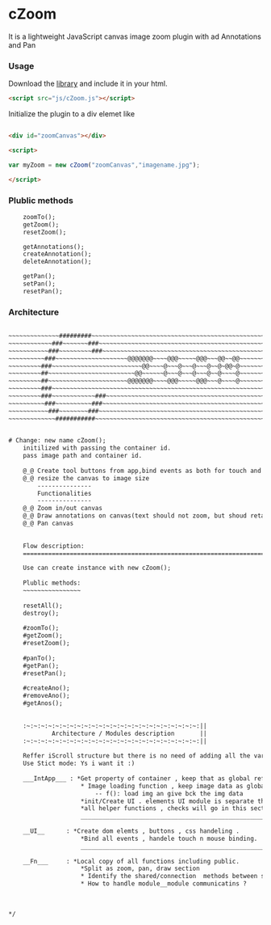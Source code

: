 cZoom
=====

It is a lightweight JavaScript canvas image zoom plugin with ad Annotations and Pan


### Usage ###
Download the [library](http://sarathsaleem.github.com/cZoom/src/cZoom.js) and include it in your html.

```html
<script src="js/cZoom.js"></script>
```

Initialize the plugin to a div elemet like 
```html

<div id="zoomCanvas"></div>

<script>

var myZoom = new cZoom("zoomCanvas","imagename.jpg");

</script>
```
### Plublic methods ###
```html
	zoomTo();
	getZoom();
	resetZoom();

	getAnnotations();
	createAnnotation();
	deleteAnnotation();

	getPan();
	setPan();
	resetPan();
```

### Architecture ###

```html

~~~~~~~~~~~~~~#########~~~~~~~~~~~~~~~~~~~~~~~~~~~~~~~~~~~~~~~~~~~~~~~~~
~~~~~~~~~~~~###~~~~~~~###~~~~~~~~~~~~~~~~~~~~~~~~~~~~~~~~~~~~~~~~~~~~~~~
~~~~~~~~~~~###~~~~~~~~~###~~~~~~~~~~~~~~~~~~~~~~~~~~~~~~~~~~~~~~~~~~~~~~
~~~~~~~~~~###~~~~~~~~~~~~~~~~~~~~@@@@@@@~~~~@@@~~~~~@@@~~~@@~~@@~~~~~~~~
~~~~~~~~~###~~~~~~~~~~~~~~~~~~~~~~~~~@@~~~~@~~~@~~~@~~~@~~@~@@~@~~~~~~~~
~~~~~~~~~##~~~~~~~~~~~~~~~~~~~~~~~~@@~~~~~~@~~~@~~~@~~~@~~@~~~~@~~~~~~~~
~~~~~~~~~##~~~~~~~~~~~~~~~~~~~~~~@@@@@@@~~~~@@@~~~~~@@@~~~@~~~~@~~~~~~~~
~~~~~~~~~###~~~~~~~~~~~~~~~~~~~~~~~~~~~~~~~~~~~~~~~~~~~~~~~~~~~~~~~~~~~~
~~~~~~~~~###~~~~~~~~~~~~###~~~~~~~~~~~~~~~~~~~~~~~~~~~~~~~~~~~~~~~~~~~~~
~~~~~~~~~~###~~~~~~~~~~###~~~~~~~~~~~~~~~~~~~~~~~~~~~~~~~~~~~~~~~~~~~~~~
~~~~~~~~~~~###~~~~~~~~###~~~~~~~~~~~~~~~~~~~~~~~~~~~~~~~~~~~~~~~~~~~~~~~
~~~~~~~~~~~~~###########~~~~~~~~~~~~~~~~~~~~~~~~~~~~~~~~~~~~~~~~~~~~~~~~
			

# Change: new name cZoom();
	initilized with passing the container id.
	pass image path and container id.
	
	@_@ Create tool buttons from app,bind events as both for touch and mouse
	@_@ resize the canvas to image size
		---------------
		Functionalities
		---------------
	@_@ Zoom in/out canvas
	@_@ Draw annotations on canvas(text should not zoom, but shoud retain the position)
	@_@ Pan canvas
	
	
	Flow description:
	====================================================================================

	Use can create instance with new cZoom();
	
	Plublic methods:
	~~~~~~~~~~~~~~~~
	
	resetAll();
	destroy();
	
	#zoomTo();
	#getZoom();
	#resetZoom();
	
	#panTo();
	#getPan();
	#resetPan();
	
	#createAno();
	#removeAno();
	#getAnos();	
		
	
	:~:~:~:~:~:~:~:~:~:~:~:~:~:~:~:~:~:~:~:~:~:~:~:~:||
			Architecture / Modules description 		 ||
	:~:~:~:~:~:~:~:~:~:~:~:~:~:~:~:~:~:~:~:~:~:~:~:~:||
	
	Reffer iScroll structure but there is no need of adding all the var as public , expose just the public api's.	
	Use Stict mode: Ys i want it :)
	
	___IntApp___ : *Get property of container , keep that as global refference.
					* Image loading function , keep image data as global.
						-- f(): load img an give bck the img data
					*init/Create UI . elements UI module is separate than int tht ui accept image data n container refference.
					*all helper functions , checks will go in this section
					___________________________________________________________________________________________________________
					
	__UI__		: *Create dom elemts , buttons , css handeling . 
					*Bind all events , handele touch n mouse binding.
					____________________________________________________________________________________________________________
					
	__Fn___		: *Local copy of all functions including public.
					*Split as zoom, pan, draw section 
					* Identify the shared/connection  methods between sessions.
					* How to handle module__module communicatins ?
					
					
	
*/
```

